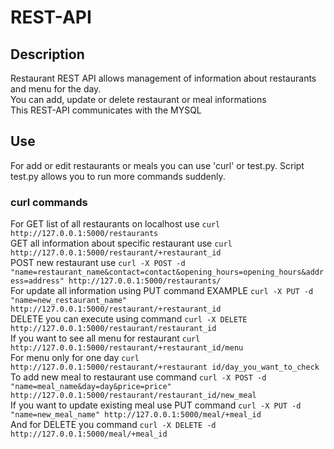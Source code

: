 # REST-API
## Description
Restaurant REST API allows management of information about restaurants and menu for the day.<br/>
You can add, update or delete restaurant or meal informations<br/>
This REST-API communicates with the MYSQL

## Use
For add or edit restaurants or meals you can use 'curl' or test.py. Script test.py allows you to run more commands suddenly.<br/>

### curl commands
For GET list of all restaurants on localhost use ```curl http://127.0.0.1:5000/restaurants```<br/>
GET all information about specific restaurant use ```curl http://127.0.0.1:5000/restaurant/+restaurant_id```<br/>
POST new restaurant use ```curl -X POST -d "name=restaurant_name&contact=contact&opening_hours=opening_hours&address=address" http://127.0.0.1:5000/restaurants/```<br/>
For update all information using PUT command EXAMPLE ```curl -X PUT -d "name=new_restaurant_name" http://127.0.0.1:5000/restaurant/+restaurant_id```<br/>
DELETE you can execute using command ```curl -X DELETE http://127.0.0.1:5000/restaurant/restaurant_id```<br/>
If you want to see all menu for restaurant ```curl http://127.0.0.1:5000/restaurant/+restaurant_id/menu```<br/>
For menu only for one day ```curl http://127.0.0.1:5000/restaurant/+restaurant id/day_you_want_to_check```<br/>
To add new meal to restaurant use command ```curl -X POST -d "name=meal_name&day=day&price=price" http://127.0.0.1:5000/restaurant/restaurant_id/new_meal```<br/>
If you want to update existing meal use PUT command ```curl -X PUT -d "name=new_meal_name" http://127.0.0.1:5000/meal/+meal_id```<br/>
And for DELETE you command ```curl -X DELETE -d http://127.0.0.1:5000/meal/+meal_id```<br/>
